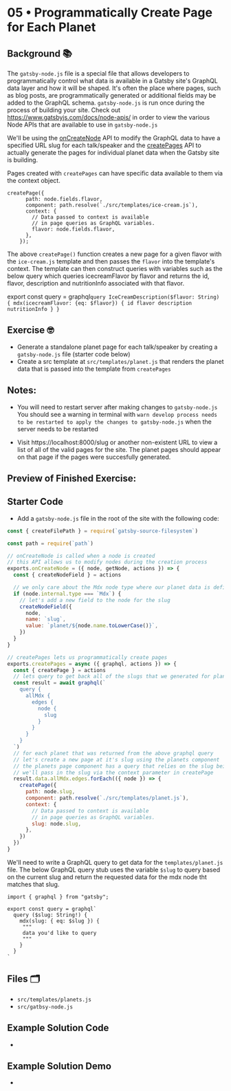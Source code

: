 # 05 • Programmatically Create Page for Each Planet

## Background 📚

The `gatsby-node.js` file is a special file that allows developers to programmatically control what data is available in a Gatsby site's GraphQL data layer and how it will be shaped. 
It's often the place where pages, such as blog posts, are programmatically generated or additional fields may be added to the GraphQL schema. `gatsby-node.js` is run once during the process of building your site. Check out https://www.gatsbyjs.com/docs/node-apis/ in order to view the various Node APIs that are available to use in `gatsby-node.js`

We'll be using the [onCreateNode](https://www.gatsbyjs.com/docs/node-apis/#onCreateNode) API to modify the GraphQL data to have a specified URL slug for each talk/speaker and the [createPages](https://www.gatsbyjs.com/docs/node-apis/#createPages) API to actually generate the pages for individual planet data when the Gatsby site is building. 


Pages created with `createPages` can have specific data available to them via the context object. 
```
createPage({
      path: node.fields.flavor,
      component: path.resolve(`./src/templates/ice-cream.js`),
      context: {
        // Data passed to context is available
        // in page queries as GraphQL variables.
        flavor: node.fields.flavor,
      },
    });
  ```
  
  The above `createPage()` function creates a new page for a given flavor with the `ice-cream.js` template and then passes the `flavor` into the template's context. The template can then construct queries with variables such as the below query which queries icecreamFlavor by flavor and returns the id, flavor, description and nutritionInfo associated with that flavor. 
  
export const query = graphql`
  query IceCreamDescription($flavor: String) {
    mdx(icecreamFlavor: {eq: $flavor}) {
      id
      flavor
      description
      nutritionInfo
    }
  }
`


## Exercise 🤓

- Generate a standalone planet page for each talk/speaker by creating a `gatsby-node.js` file (starter code below)
- Create a src template at `src/templates/planet.js` that renders the planet data that is passed into the template from `createPages`

## Notes: 
- You will need to restart server after making changes to `gatsby-node.js` You should see a warning in terminal with `warn develop process needs to be restarted to apply the changes to
gatsby-node.js` when the server needs to be restarted

- Visit https://localhost:8000/slug or another non-existent URL to view a list of all of the valid pages for the site. The planet pages should appear on that page if the pages were succesfully generated.
  
## Preview of Finished Exercise:


## Starter Code

- Add a `gatsby-node.js` file in the root of the site with the following code:
  
```js
const { createFilePath } = require(`gatsby-source-filesystem`)

const path = require(`path`)

// onCreateNode is called when a node is created
// this API allows us to modify nodes during the creation process
exports.onCreateNode = ({ node, getNode, actions }) => {
  const { createNodeField } = actions

  // we only care about the Mdx node type where our planet data is defined
  if (node.internal.type === `Mdx`) {
    // let's add a new field to the node for the slug
    createNodeField({
      node,
      name: `slug`,
      value: `planet/${node.name.toLowerCase()}`,
    })
  }
}

// createPages lets us programmatically create pages
exports.createPages = async ({ graphql, actions }) => {
  const { createPage } = actions
  // lets query to get back all of the slugs that we generated for planet data
  const result = await graphql(`
    query {
      allMdx {
        edges {
          node {
            slug
          }
        }
      }
    }
  `)
  // for each planet that was returned from the above graphql query
  // let's create a new page at it's slug using the planets component
  // the planets page component has a query that relies on the slug being passed in,
  // we'll pass in the slug via the context parameter in createPage
  result.data.allMdx.edges.forEach(({ node }) => {
    createPage({
      path: node.slug,
      component: path.resolve(`./src/templates/planet.js`),
      context: {
        // Data passed to context is available
        // in page queries as GraphQL variables.
        slug: node.slug,
      },
    })
  })
}
```

We'll need to write a GraphQL query to get data for the `templates/planet.js` file. The below GraphQL query stub uses the variable `$slug` to query based on the current slug and return the requested data for the mdx node tht matches that slug. 

```gql
import { graphql } from "gatsby";

export const query = graphql`
  query ($slug: String!) {
    mdx(slug: { eq: $slug }) {
     """
     data you'd like to query 
     """
    }
  }
`
```
## Files 🗂

- `src/templates/planets.js`
- `src/gatbsy-node.js`


## Example Solution Code
-

## Example Solution Demo
- 
